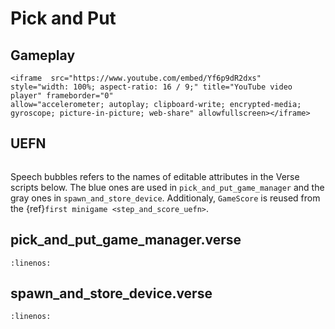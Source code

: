 # Pick and Put

## Gameplay

```{raw} html
<iframe  src="https://www.youtube.com/embed/Yf6p9dR2dxs" 
style="width: 100%; aspect-ratio: 16 / 9;" title="YouTube video player" frameborder="0" 
allow="accelerometer; autoplay; clipboard-write; encrypted-media; gyroscope; picture-in-picture; web-share" allowfullscreen></iframe>
```


## UEFN


```{thumbnail} pick_and_put.svg
```

Speech bubbles refers to the names of editable attributes in the Verse scripts below. The blue ones are used in `pick_and_put_game_manager` and the gray ones in `spawn_and_store_device`. Additionaly, `GameScore` is reused from the {ref}`first minigame <step_and_score_uefn>`.

## pick_and_put_game_manager.verse

```{literalinclude} ../_code_samples/pick_and_put_game_manager.verse
:linenos:
```
## spawn_and_store_device.verse

```{literalinclude} ../_code_samples/spawn_and_store_device.verse
:linenos:
```